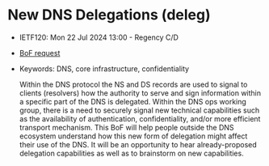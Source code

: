 # New DNS Delegations (deleg)
* <IETFschedule>IETF120: Mon 22 Jul 2024 13:00 - Regency C/D</IETFschedule>
* [BoF request](https://datatracker.ietf.org/doc/bofreq-arends-deleg-capabilities/)
* Keywords: DNS, core infrastructure, confidentiality


    Within the DNS protocol the NS and DS records are used to signal to clients (resolvers) how the authority to serve and sign information within a specific part of the DNS is delegated. Within the DNS ops working group, there is a need to securely signal new technical capabilities such as the availability of authentication, confidentiality, and/or more efficient transport mechanism. This BoF will help people outside the DNS ecosystem understand how this new form of delegation might affect their use of the DNS. It will be an opportunity to hear already-proposed delegation  capabilities as well as to brainstorm on new capabilities.
